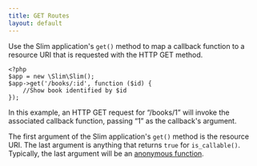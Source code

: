 ```yaml
---
title: GET Routes
layout: default
---
```


Use the Slim application's `get()` method to map a callback function to a resource URI that is requested with
the HTTP GET method.

    <?php
    $app = new \Slim\Slim();
    $app->get('/books/:id', function ($id) {
        //Show book identified by $id
    });

In this example, an HTTP GET request for “/books/1” will invoke the associated callback function, passing “1” as the
callback's argument.

The first argument of the Slim application's `get()` method is the resource URI. The last argument is anything that
returns `true` for `is_callable()`. Typically, the last argument will be an [anonymous function][anon-func].

[anon-func]: http://php.net/manual/en/functions.anonymous.php
